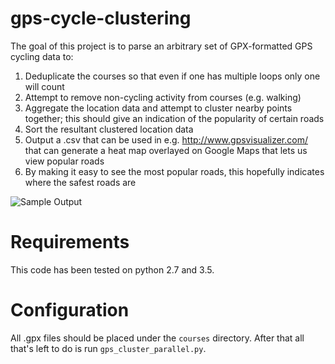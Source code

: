 # gps-cycle-clustering

The goal of this project is to parse an arbitrary set of GPX-formatted GPS cycling data to:

1. Deduplicate the courses so that even if one has multiple loops only one will count
2. Attempt to remove non-cycling activity from courses (e.g. walking)
3. Aggregate the location data and attempt to cluster nearby points together; this should give an indication of the popularity of certain roads
4. Sort the resultant clustered location data
5. Output a .csv that can be used in e.g. http://www.gpsvisualizer.com/ that can generate a heat map overlayed on Google Maps that lets us view popular roads
6. By making it easy to see the most popular roads, this hopefully indicates where the safest roads are

![Sample Output](http://blah.jpg)

# Requirements

This code has been tested on python 2.7 and 3.5.

# Configuration

All .gpx files should be placed under the `courses` directory. After that all that's left to do is run `gps_cluster_parallel.py`.
